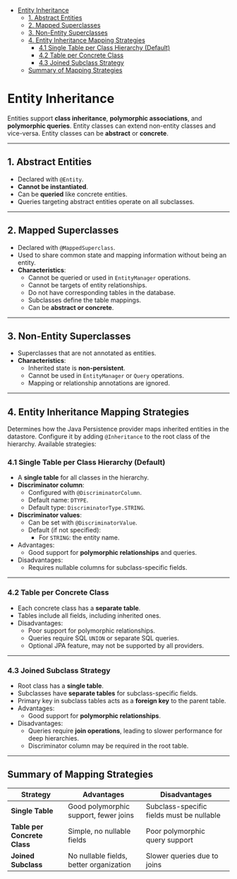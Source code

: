 <!-- TOC -->
* [Entity Inheritance](#entity-inheritance)
  * [1. Abstract Entities](#1-abstract-entities)
  * [2. Mapped Superclasses](#2-mapped-superclasses)
  * [3. Non-Entity Superclasses](#3-non-entity-superclasses)
  * [4. Entity Inheritance Mapping Strategies](#4-entity-inheritance-mapping-strategies)
    * [4.1 Single Table per Class Hierarchy (Default)](#41-single-table-per-class-hierarchy-default)
    * [4.2 Table per Concrete Class](#42-table-per-concrete-class)
    * [4.3 Joined Subclass Strategy](#43-joined-subclass-strategy)
  * [Summary of Mapping Strategies](#summary-of-mapping-strategies)
<!-- TOC -->

# Entity Inheritance

Entities support **class inheritance**, **polymorphic associations**, and **polymorphic queries**. Entity classes can
extend non-entity classes and vice-versa. Entity classes can be **abstract** or **concrete**.

---

## 1. Abstract Entities

- Declared with `@Entity`.
- **Cannot be instantiated**.
- Can be **queried** like concrete entities.
- Queries targeting abstract entities operate on all subclasses.

---

## 2. Mapped Superclasses

- Declared with `@MappedSuperclass`.
- Used to share common state and mapping information without being an entity.
- **Characteristics**:
    - Cannot be queried or used in `EntityManager` operations.
    - Cannot be targets of entity relationships.
    - Do not have corresponding tables in the database.
    - Subclasses define the table mappings.
    - Can be **abstract or concrete**.

---

## 3. Non-Entity Superclasses

- Superclasses that are not annotated as entities.
- **Characteristics**:
    - Inherited state is **non-persistent**.
    - Cannot be used in `EntityManager` or `Query` operations.
    - Mapping or relationship annotations are ignored.

---

## 4. Entity Inheritance Mapping Strategies

Determines how the Java Persistence provider maps inherited entities in the datastore. Configure it by adding
`@Inheritance` to the root class of the hierarchy. Available strategies:

### 4.1 Single Table per Class Hierarchy (Default)

- A **single table** for all classes in the hierarchy.
- **Discriminator column**:
    - Configured with `@DiscriminatorColumn`.
    - Default name: `DTYPE`.
    - Default type: `DiscriminatorType.STRING`.
- **Discriminator values**:
    - Can be set with `@DiscriminatorValue`.
    - Default (if not specified):
        - For `STRING`: the entity name.
- Advantages:
    - Good support for **polymorphic relationships** and queries.
- Disadvantages:
    - Requires nullable columns for subclass-specific fields.

---

### 4.2 Table per Concrete Class

- Each concrete class has a **separate table**.
- Tables include all fields, including inherited ones.
- Disadvantages:
    - Poor support for polymorphic relationships.
    - Queries require SQL `UNION` or separate SQL queries.
    - Optional JPA feature, may not be supported by all providers.

---

### 4.3 Joined Subclass Strategy

- Root class has a **single table**.
- Subclasses have **separate tables** for subclass-specific fields.
- Primary key in subclass tables acts as a **foreign key** to the parent table.
- Advantages:
    - Good support for **polymorphic relationships**.
- Disadvantages:
    - Queries require **join operations**, leading to slower performance for deep hierarchies.
    - Discriminator column may be required in the root table.

---

## Summary of Mapping Strategies

| Strategy                     | Advantages                              | Disadvantages                             |
|------------------------------|-----------------------------------------|-------------------------------------------|
| **Single Table**             | Good polymorphic support, fewer joins   | Subclass-specific fields must be nullable |
| **Table per Concrete Class** | Simple, no nullable fields              | Poor polymorphic query support            |
| **Joined Subclass**          | No nullable fields, better organization | Slower queries due to joins               |